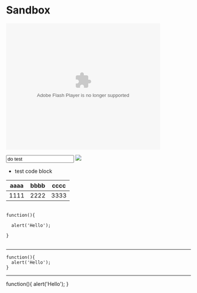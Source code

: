 
Sandbox
===

<embed width="420" height="345" src="http://youtube.googleapis.com/v/QdHGTfH_WGg&hd=1" type="application/x-shockwave-flash"></embed> 

<input type="text" id="test" value="do test"/>

<img src="https://portal.micloud.tw/images/logo.png"/>

* test code block

| aaaa | bbbb | cccc |
| ---- | ---- | ---- |
| 1111 | 2222 | 3333 |


<pre>
  <code>
function(){

  alert('Hello');

}
  </code> 
</pre>  

---

```
function(){
  alert('Hello');
}
```


---

  function(){
    alert('Hello');
  }
